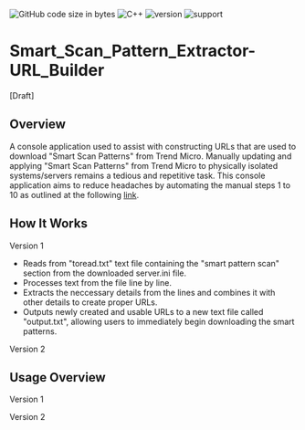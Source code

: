![GitHub code size in bytes](https://img.shields.io/github/languages/code-size/Anthony-T-N/Smart_Scan_Pattern_Extractor-URL_Builder)
![C++](https://img.shields.io/badge/Language-C%2B%2B-ff69b4)
![version](https://img.shields.io/badge/version-1.0.0-yellow.svg)
![support](https://img.shields.io/badge/OS-Windows-orange.svg)

# Smart_Scan_Pattern_Extractor-URL_Builder

[Draft]

Overview
-
A console application used to assist with constructing URLs that are used to download "Smart Scan Patterns" from Trend Micro.
Manually updating and applying "Smart Scan Patterns" from Trend Micro to physically isolated systems/servers remains a tedious and repetitive task. This console application aims to reduce headaches by automating the manual steps 1 to 10 as outlined at the following [link](https://success.trendmicro.com/solution/000243463-Performing-a-manual-pattern-update-for-an-OfficeScan-Apex-One-server).

How It Works
-
Version 1

- Reads from "toread.txt" text file containing the "smart pattern scan" section from the downloaded server.ini file.
- Processes text from the file line by line.
- Extracts the neccessary details from the lines and combines it with other details to create proper URLs.
- Outputs newly created and usable URLs to a new text file called "output.txt", allowing users to immediately begin downloading the smart patterns.

Version 2



Usage Overview
-
Version 1


Version 2
